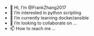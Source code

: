- 👋 Hi, I’m @FrankZhang2017
- 👀 I’m interested in python scripting
- 🌱 I’m currently learning docker/ansible
- 💞️ I’m looking to collaborate on ...
- 📫 How to reach me ...

<!---
FrankZhang2017/FrankZhang2017 is a ✨ special ✨ repository because its `README.md` (this file) appears on your GitHub profile.
You can click the Preview link to take a look at your changes.
--->
